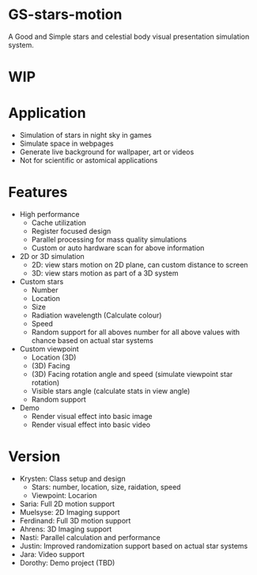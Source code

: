 
# GS-stars-motion
A Good and Simple stars and celestial body visual presentation simulation system.
# WIP
# Application
- Simulation of stars in night sky in games
- Simulate space in webpages
- Generate live background for wallpaper, art or videos
- Not for scientific or astomical applications
# Features
- High performance
  - Cache utilization
  - Register focused design
  - Parallel processing for mass quality simulations
  - Custom or auto hardware scan for above information
- 2D or 3D simulation
  - 2D: view stars motion on 2D plane, can custom distance to screen
  - 3D: view stars motion as part of a 3D system 
- Custom stars
  - Number
  - Location
  - Size
  - Radiation wavelength (Calculate colour)
  - Speed
  - Random support for all aboves number for all above values with chance based on actual star systems
- Custom viewpoint
  - Location (3D)
  - (3D) Facing
  - (3D) Facing rotation angle and speed (simulate viewpoint star rotation)
  - Visible stars angle (calculate stats in view angle)
  - Random support
- Demo
  - Render visual effect into basic image
  - Render visual effect into basic video
# Version
- Krysten: Class setup and design
  - Stars: number, location, size, raidation, speed
  - Viewpoint: Locarion
- Saria: Full 2D motion support
- Muelsyse: 2D Imaging support
- Ferdinand: Full 3D motion support
- Ahrens: 3D Imaging support
- Nasti: Parallel calculation and performance
- Justin: Improved randomization support based on actual star systems
- Jara: Video support
- Dorothy: Demo project (TBD)
